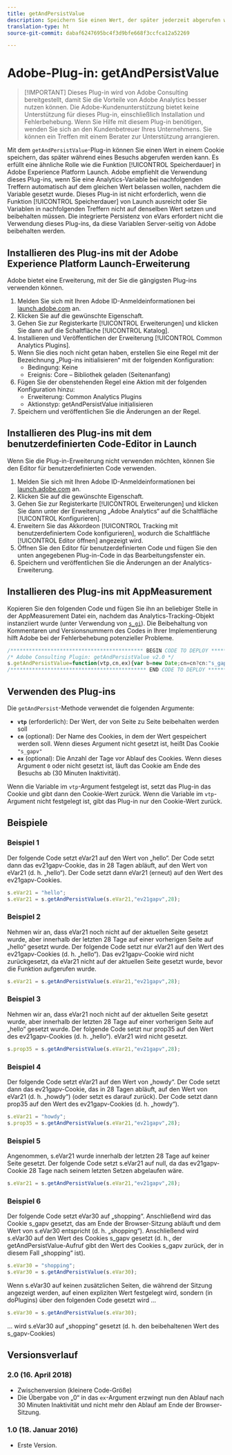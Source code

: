 ```yaml
---
title: getAndPersistValue
description: Speichern Sie einen Wert, der später jederzeit abgerufen werden kann.
translation-type: ht
source-git-commit: dabaf6247695bc4f3d9bfe668f3ccfca12a52269

---
```



# Adobe-Plug-in: getAndPersistValue

>[!IMPORTANT] Dieses Plug-in wird von Adobe Consulting bereitgestellt, damit Sie die Vorteile von Adobe Analytics besser nutzen können. Die Adobe-Kundenunterstützung bietet keine Unterstützung für dieses Plug-in, einschließlich Installation und Fehlerbehebung. Wenn Sie Hilfe mit diesem Plug-in benötigen, wenden Sie sich an den Kundenbetreuer Ihres Unternehmens. Sie können ein Treffen mit einem Berater zur Unterstützung arrangieren.

Mit dem `getAndPersistValue`-Plug-in können Sie einen Wert in einem Cookie speichern, das später während eines Besuchs abgerufen werden kann. Es erfüllt eine ähnliche Rolle wie die Funktion [!UICONTROL Speicherdauer] in Adobe Experience Platform Launch. Adobe empfiehlt die Verwendung dieses Plug-ins, wenn Sie eine Analytics-Variable bei nachfolgenden Treffern automatisch auf dem gleichen Wert belassen wollen, nachdem die Variable gesetzt wurde. Dieses Plug-in ist nicht erforderlich, wenn die Funktion [!UICONTROL Speicherdauer] von Launch ausreicht oder Sie Variablen in nachfolgenden Treffern nicht auf denselben Wert setzen und beibehalten müssen. Die integrierte Persistenz von eVars erfordert nicht die Verwendung dieses Plug-ins, da diese Variablen Server-seitig von Adobe beibehalten werden.

## Installieren des Plug-ins mit der Adobe Experience Platform Launch-Erweiterung

Adobe bietet eine Erweiterung, mit der Sie die gängigsten Plug-ins verwenden können.

1. Melden Sie sich mit Ihren Adobe ID-Anmeldeinformationen bei [launch.adobe.com](https://launch.adobe.com) an.
1. Klicken Sie auf die gewünschte Eigenschaft.
1. Gehen Sie zur Registerkarte [!UICONTROL Erweiterungen] und klicken Sie dann auf die Schaltfläche [!UICONTROL Katalog].
1. Installieren und Veröffentlichen der Erweiterung [!UICONTROL Common Analytics Plugins].
1. Wenn Sie dies noch nicht getan haben, erstellen Sie eine Regel mit der Bezeichnung „Plug-ins initialisieren“ mit der folgenden Konfiguration:
   * Bedingung: Keine
   * Ereignis: Core – Bibliothek geladen (Seitenanfang)
1. Fügen Sie der obenstehenden Regel eine Aktion mit der folgenden Konfiguration hinzu:
   * Erweiterung: Common Analytics Plugins
   * Aktionstyp: getAndPersistValue initialisieren
1. Speichern und veröffentlichen Sie die Änderungen an der Regel.

## Installieren des Plug-ins mit dem benutzerdefinierten Code-Editor in Launch

Wenn Sie die Plug-in-Erweiterung nicht verwenden möchten, können Sie den Editor für benutzerdefinierten Code verwenden.

1. Melden Sie sich mit Ihren Adobe ID-Anmeldeinformationen bei [launch.adobe.com](https://launch.adobe.com) an.
1. Klicken Sie auf die gewünschte Eigenschaft.
1. Gehen Sie zur Registerkarte [!UICONTROL Erweiterungen] und klicken Sie dann unter der Erweiterung „Adobe Analytics“ auf die Schaltfläche [!UICONTROL Konfigurieren].
1. Erweitern Sie das Akkordeon [!UICONTROL Tracking mit benutzerdefiniertem Code konfigurieren], wodurch die Schaltfläche [!UICONTROL Editor öffnen] angezeigt wird.
1. Öffnen Sie den Editor für benutzerdefinierten Code und fügen Sie den unten angegebenen Plug-in-Code in das Bearbeitungsfenster ein.
1. Speichern und veröffentlichen Sie die Änderungen an der Analytics-Erweiterung.

## Installieren des Plug-ins mit AppMeasurement

Kopieren Sie den folgenden Code und fügen Sie ihn an beliebiger Stelle in der AppMeasurement Datei ein, nachdem das Analytics-Tracking-Objekt instanziiert wurde (unter Verwendung von [`s_gi`](../functions/s-gi.md)). Die Beibehaltung von Kommentaren und Versionsnummern des Codes in Ihrer Implementierung hilft Adobe bei der Fehlerbehebung potenzieller Probleme.

```js
/******************************************* BEGIN CODE TO DEPLOY *******************************************/
/* Adobe Consulting Plugin: getAndPersistValue v2.0 */
s.getAndPersistValue=function(vtp,cn,ex){var b=new Date;cn=cn?cn:"s_gapv";(ex=ex?ex:0)?b.setTime(b.getTime()+864E5*ex): b.setTime(b.getTime()+18E5);vtp||(vtp=this.c_r(cn));this.c_w(cn,vtp,b);return vtp};
/******************************************** END CODE TO DEPLOY ********************************************/
```

## Verwenden des Plug-ins

Die `getAndPersist`-Methode verwendet die folgenden Argumente:

* **`vtp`** (erforderlich): Der Wert, der von Seite zu Seite beibehalten werden soll
* **`cn`** (optional): Der Name des Cookies, in dem der Wert gespeichert werden soll. Wenn dieses Argument nicht gesetzt ist, heißt Das Cookie `"s_gapv"`
* **`ex`** (optional): Die Anzahl der Tage vor Ablauf des Cookies. Wenn dieses Argument `0` oder nicht gesetzt ist, läuft das Cookie am Ende des Besuchs ab (30 Minuten Inaktivität).

Wenn die Variable im `vtp`-Argument festgelegt ist, setzt das Plug-in das Cookie und gibt dann den Cookie-Wert zurück. Wenn die Variable im `vtp`-Argument nicht festgelegt ist, gibt das Plug-in nur den Cookie-Wert zurück.

## Beispiele

### Beispiel 1

Der folgende Code setzt eVar21 auf den Wert von „hello“.  Der Code setzt dann das ev21gapv-Cookie, das in 28 Tagen abläuft, auf den Wert von eVar21 (d. h. „hello“).  Der Code setzt dann eVar21 (erneut) auf den Wert des ev21gapv-Cookies.

```js
s.eVar21 = "hello";
s.eVar21 = s.getAndPersistValue(s.eVar21,"ev21gapv",28);
```

### Beispiel 2

Nehmen wir an, dass eVar21 noch nicht auf der aktuellen Seite gesetzt wurde, aber innerhalb der letzten 28 Tage auf einer vorherigen Seite auf „hello“ gesetzt wurde.   Der folgende Code setzt nur eVar21 auf den Wert des ev21gapv-Cookies (d. h. „hello“).  Das ev21gapv-Cookie wird nicht zurückgesetzt, da eVar21 nicht auf der aktuellen Seite gesetzt wurde, bevor die Funktion aufgerufen wurde.

```js
s.eVar21 = s.getAndPersistValue(s.eVar21,"ev21gapv",28);
```

### Beispiel 3

Nehmen wir an, dass eVar21 noch nicht auf der aktuellen Seite gesetzt wurde, aber innerhalb der letzten 28 Tage auf einer vorherigen Seite auf „hello“ gesetzt wurde.  Der folgende Code setzt nur prop35 auf den Wert des ev21gapv-Cookies (d. h. „hello“).  eVar21 wird nicht gesetzt.

```js
s.prop35 = s.getAndPersistValue(s.eVar21,"ev21gapv",28);
```

### Beispiel 4

Der folgende Code setzt eVar21 auf den Wert von „howdy“.  Der Code setzt dann das ev21gapv-Cookie, das in 28 Tagen abläuft, auf den Wert von eVar21 (d. h. „howdy“) (oder setzt es darauf zurück).  Der Code setzt dann prop35 auf den Wert des ev21gapv-Cookies (d. h. „howdy“).

```js
s.eVar21 = "howdy";
s.prop35 = s.getAndPersistValue(s.eVar21,"ev21gapv",28);
```

### Beispiel 5

Angenommen, s.eVar21 wurde innerhalb der letzten 28 Tage auf keiner Seite gesetzt.  Der folgende Code setzt s.eVar21 auf null, da das ev21gapv-Cookie 28 Tage nach seinem letzten Setzen abgelaufen wäre.

```js
s.eVar21 = s.getAndPersistValue(s.eVar21,"ev21gapv",28);
```

### Beispiel 6

Der folgende Code setzt eVar30 auf „shopping“.  Anschließend wird das Cookie s_gapv gesetzt, das am Ende der Browser-Sitzung abläuft und dem Wert von s.eVar30 entspricht (d. h. „shopping“).  Anschließend wird s.eVar30 auf den Wert des Cookies s_gapv gesetzt (d. h., der getAndPersistValue-Aufruf gibt den Wert des Cookies s_gapv zurück, der in diesem Fall „shopping“ ist).

```js
s.eVar30 = "shopping";
s.eVar30 = s.getAndPersistValue(s.eVar30);
```

Wenn s.eVar30 auf keinen zusätzlichen Seiten, die während der Sitzung angezeigt werden, auf einen expliziten Wert festgelegt wird, sondern (in doPlugins) über den folgenden Code gesetzt wird ...

```js
s.eVar30 = s.getAndPersistValue(s.eVar30);
```

... wird s.eVar30 auf „shopping“ gesetzt (d. h. den beibehaltenen Wert des s_gapv-Cookies)

## Versionsverlauf

### 2.0 (16. April 2018)

* Zwischenversion (kleinere Code-Größe)
* Die Übergabe von „0“ in das `ex`-Argument erzwingt nun den Ablauf nach 30 Minuten Inaktivität und nicht mehr den Ablauf am Ende der Browser-Sitzung.

### 1.0 (18. Januar 2016)

* Erste Version.
